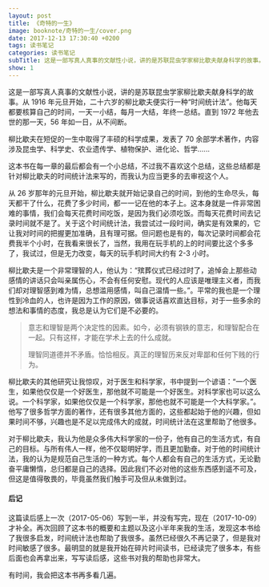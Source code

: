 ```yaml
---
layout: post
title: 《奇特的一生》
image: booknote/奇特的一生/cover.png
date: 2017-12-13 17:30:40 +0200
tags: 读书笔记
categories: 读书笔记
subTitle: 这是一部写真人真事的文献性小说，讲的是苏联昆虫学家柳比歇夫献身科学的故事。从 1916 年元旦开始，二十六岁的柳比歇夫便实行一种“时间统计法”。他每天都要核算自己的时间，一天一小结，每月一大结，年终一总结。直到 1972 年他去世的那一天，56 年如一日，从不间断。 
show: 1
---
```


这是一部写真人真事的文献性小说，讲的是苏联昆虫学家柳比歇夫献身科学的故事。从 1916 年元旦开始，二十六岁的柳比歇夫便实行一种“时间统计法”。他每天都要核算自己的时间，一天一小结，每月一大结，年终一总结。直到 1972 年他去世的那一天，56 年如一日，从不间断。 

柳比歇夫在短促的一生中取得了丰硕的科学成果，发表了 70 余部学术著作，内容涉及昆虫学、科学史、农业遗传学、植物保护、进化论、哲学......

这本书在每一章的最后都会有一个小总结，不过我不喜欢这个总结，这些总结都是针对柳比歇夫的时间统计法来写的，而我认为应当更多的去审视这个人。

从 26 岁那年的元旦开始，柳比歇夫就开始记录自己的时间，到他的生命尽头，每天都干了什么，花费了多少时间，都一一记在他的本子上。这本身就是一件非常困难的事情，我们会每天花费时间吃饭，是因为我们必须吃饭。而每天花费时间去记录时间就不是了。关于这个时间统计法，我尝试过一段时间，确实是有效果的，它让我对时间的把握更加准确，且有理可据。但问题也是有的，每次记录时间都会花费我半个小时，在我看来很长了，当然，我用在玩手机的上的时间要比这个多多了，我试过，但是无力改变，每天的玩手机时间大约有 2-3 小时。

柳比歇夫是一个非常理智的人，他认为：“殡葬仪式已经过时了，追悼会上那些动感情的讲话只会叫亲属伤心，不会有任何安慰。现代的人应该是唯理主义者，而我们却对理智感到难为情，总想滥用感情，叫自己温情一些。”。平常的我也是一个理性到冷血的人，也许是因为工作的原因，做事说话喜欢直达目标，对于一些多余的想法和事情的态度，我总是认为它们是不必要的。

> 意志和理智是两个决定性的因素。如今，必须有钢铁的意志，和理智配合在一起。只有这样，才能在学术上去的什么成就。
> 
> 理智同道德并不矛盾。恰恰相反。真正的理智历来反对卑鄙和任何下贱的行为。

柳比歇夫的其他研究让我惊叹，对于医生和科学家，书中提到一个谚语：“一个医生，如果他仅仅是一个好医生，那他就不可能是一个好医生。对科学家也可以这么说。一个科学家，如果他仅仅是一个科学家，那他也就不可能是一个大科学家。”。他写了很多哲学方面的著作，还有很多其他方面的，这些都起始于他的兴趣，但如果时间不够，兴趣也是不足以完成伟大的成就，时间统计法在这里帮助了他很多。

对于柳比歇夫，我认为他是众多伟大科学家的一份子，他有自己的生活方式，有自己的目标。与所有伟人一样，他不仅聪明好学，而且更加勤奋。对于他的时间统计法，我的认为是规范自己生活的一种方式。每个人都会有自己的生活方式，无论勤奋平庸懒惰，总归都是自己的选择。因此我们不必对他的这些东西感到遥不可及，但这是值得敬畏的，毕竟虽然我们触手可及但从未做到过。

#### 后记

这篇读后感上一次（2017-05-06）写到一半，并没有写完，现在（2017-10-09）才补全。再次回顾了这本书的概要和主题以及这小半年来我的生活，发现这本书给了我很多启发，时间统计法也帮助了我很多。虽然已经很久不再记录了，但是我对时间敏感了很多。最明显的就是我开始在碎片时间读书，已经读完了很多本，有些后面也会再拿出来，写写读后感，这些书对我的帮助也非常大。

有时间，我会把这本书再多看几遍。
